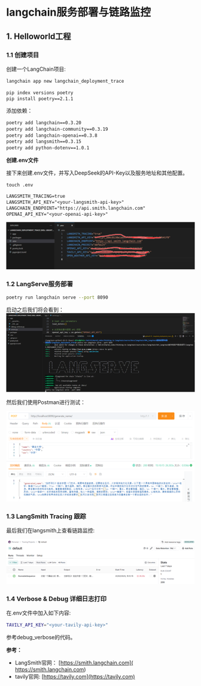# langchain服务部署与链路监控

## 1. Helloworld工程

### 1.1 创建项目

创建一个LangChain项目:

```bash
langchain app new langchain_deployment_trace
```

```
pip index versions poetry
pip install poetry==2.1.1
```

添加依赖：

```bash
poetry add langchain==0.3.20
poetry add langchain-community==0.3.19
poetry add langchain-openai==0.3.8
poetry add langsmith==0.3.15
poetry add python-dotenv==1.0.1
```

**创建.env文件**

接下来创建.env文件，并写入DeepSeek的API-Key以及服务地址和其他配置。

```
touch .env
```

```
LANGSMITH_TRACING=true
LANGSMITH_API_KEY="<your-langsmith-api-key>"
LANGCHAIN_ENDPOINT="https://api.smith.langchain.com"
OPENAI_API_KEY="<your-openai-api-key>"
```

![](images/2025-03-25_172913.png)

### 1.2 LangServe服务部署

```bash
poetry run langchain serve --port 8090 
```

启动之后我们将会看到：
![](images/2025-03-20_150323.png)

然后我们使用Postman进行测试：

![](images/2025-03-20_150557.png)

### 1.3 LangSmith Tracing 跟踪

最后我们在langsmith上查看链路监控:

![](images/2025-03-20_151215.png)

### 1.4 Verbose & Debug 详细日志打印

 在.env文件中加入如下内容:

```bash
TAVILY_API_KEY="<your-tavily-api-key>"
```

参考debug_verbose的代码。

**参考：**

- LangSmith官网： [https://smith.langchain.com]( https://smith.langchain.com)
- tavily官网: [https://tavily.com](https://tavily.com)

